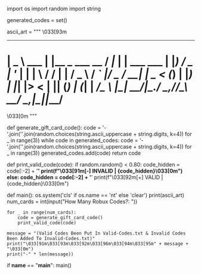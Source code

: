 import os
import random
import string

generated_codes = set()

ascii_art = """
\033[93m
 ____       _                   ____          _           
|  _ \ ___ | |__  _   ___  __  / ___|___   __| | ___  ___ 
| |_) / _ \| '_ \| | | \ \/ / | |   / _ \ / _` |/ _ \/ __|
|  _ < (_) | |_) | |_| |>  <  | |__| (_) | (_| |  __/\__ \\
|_| \_\___/|_.__/ \__,_/_/\_\  \____\___/ \__,_|\___||___/
===========================================================                                                           
\033[0m
"""

def generate_gift_card_code():
    code = '-'.join(''.join(random.choices(string.ascii_uppercase + string.digits, k=4)) for _ in range(3))
    while code in generated_codes:
        code = '-'.join(''.join(random.choices(string.ascii_uppercase + string.digits, k=4)) for _ in range(3))
    generated_codes.add(code)
    return code

def print_valid_code(code):
    if random.random() < 0.80:
        code_hidden = code[:-2] + '**'
        print(f"\033[91m[-] INVALID | {code_hidden}\033[0m")
    else:
        code_hidden = code[:-2] + '**'
        print(f"\033[92m[+] VALID | {code_hidden}\033[0m")

def main():
    os.system('cls' if os.name == 'nt' else 'clear')
    print(ascii_art)
    num_cards = int(input("How Many Robux Codes?: "))
        
    for _ in range(num_cards):
        code = generate_gift_card_code()
        print_valid_code(code)

    message = "(Valid Codes Been Put In Valid-Codes.txt & Invalid Codes Been Added To Invalid-Codes.txt)"
    print("\033[91m\033[93m\033[92m\033[96m\033[94m\033[95m" + message + "\033[0m")
    print("-" * len(message))

if __name__ == "__main__":
    main()
